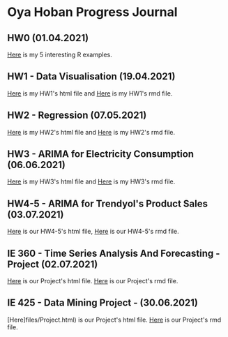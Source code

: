 # Oya Hoban Progress Journal

## HW0 (01.04.2021)
[Here](files/IE360_Spring21_Homework0.html) is my 5 interesting R examples.

## HW1 - Data Visualisation (19.04.2021)
[Here](files/HW1.html) is my HW1's html file and [Here](files/HW1.Rmd) is my HW1's rmd file.

## HW2 - Regression (07.05.2021)
[Here](files/HW2.html) is my HW2's html file and [Here](files/HW2.Rmd) is my HW2's rmd file.

## HW3 - ARIMA for Electricity Consumption (06.06.2021)
[Here](files/HW3-Oya.html) is my HW3's html file and [Here](files/HW3-Oya.Rmd) is my HW3's rmd file.

## HW4-5 - ARIMA for Trendyol's Product Sales (03.07.2021)
[Here](files/HW4-5.html) is our HW4-5's html file,
[Here](files/HW4-5.Rmd) is our HW4-5's rmd file.

## IE 360 - Time Series Analysis And Forecasting - Project (02.07.2021)
[Here](files/Project_Updated.html) is our Project's html file. 
[Here](files/Project_Updated.Rmd) is our Project's rmd file.

## IE 425 - Data Mining Project - (30.06.2021)
[Here]files/Project.html) is our Project's html file. 
[Here](files/Project.Rmd) is our Project's rmd file.